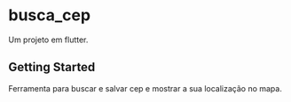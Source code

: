 # busca_cep

Um projeto em flutter.

## Getting Started

Ferramenta para buscar e salvar cep e mostrar a sua localização no mapa.
